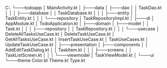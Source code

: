 C:.
└───todoapp
│   MainActivity.kt
│
├───data
│   ├───dao
│   │       TaskDao.kt
│   │
│   ├───database
│   │       TaskDatabase.kt
│   │
│   ├───entity
│   │       TaskEntity.kt
│   │
│   └───repository
│           TaskRepositoryImpl.kt
│
├───di
│       AppModule.kt
│       TodoApplication.kt
│
├───domain
│   ├───model
│   │       Task.kt
│   │
│   ├───repository
│   │       TaskRepository.kt
│   │
│   └───usecase
│           DeleteAllTasksUseCase.kt
│           DeleteTaskUseCase.kt
│           GetAllTasksUseCase.kt
│           InsertTaskUseCase.kt
│           TaskUseCases.kt
│           UpdateTaskUseCase.kt
│
├───presentation
│   ├───components
│   │       AddEditTaskDialog.kt
│   │       TaskItem.kt
│   │
│   ├───screens
│   │       TaskListScreen.kt
│   │
│   └───viewmodel
│           TaskViewModel.kt
│
└───ui
└───theme
Color.kt
Theme.kt
Type.kt